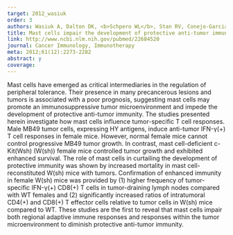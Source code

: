 ```yaml
---
target: 2012_wasiuk
order: 3
authors: Wasiuk A, Dalton DK, <b>Schpero WL</b>, Stan RV, Conejo-Garcia JR, Noelle RJ
title: Mast cells impair the development of protective anti-tumor immunity
link: http://www.ncbi.nlm.nih.gov/pubmed/22684520
journal: Cancer Immunology, Immunotherapy
meta: 2012;61(12):2273-2282
abstract: y
coverage:
---
```

Mast cells have emerged as critical intermediaries in the regulation of peripheral tolerance. Their presence in many precancerous lesions and tumors is associated with a poor prognosis, suggesting mast cells may promote an immunosuppressive tumor microenvironment and impede the development of protective anti-tumor immunity. The studies presented herein investigate how mast cells influence tumor-specific T cell responses. Male MB49 tumor cells, expressing HY antigens, induce anti-tumor IFN-γ(+) T cell responses in female mice. However, normal female mice cannot control progressive MB49 tumor growth. In contrast, mast cell-deficient c-Kit(Wsh) (W(sh)) female mice controlled tumor growth and exhibited enhanced survival. The role of mast cells in curtailing the development of protective immunity was shown by increased mortality in mast cell-reconstituted W(sh) mice with tumors. Confirmation of enhanced immunity in female W(sh) mice was provided by (1) higher frequency of tumor-specific IFN-γ(+) CD8(+) T cells in tumor-draining lymph nodes compared with WT females and (2) significantly increased ratios of intratumoral CD4(+) and CD8(+) T effector cells relative to tumor cells in W(sh) mice compared to WT. These studies are the first to reveal that mast cells impair both regional adaptive immune responses and responses within the tumor microenvironment to diminish protective anti-tumor immunity.